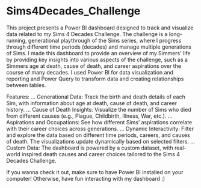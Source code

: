 # Sims4Decades_Challenge
This project presents a Power BI dashboard designed to track and visualize data related to my Sims 4 Decades Challenge. The challenge is a long-running, generational playthrough of the Sims series, where I progress through different time periods (decades) and manage multiple generations of Sims. I made this dashboard to provide an overview of my Simmers' life by providing key insights into various aspects of the challenge, such as a Simmers age at death, cause of death, and career aspirations over the course of many decades. I used Power BI for data visualization and reporting and Power Query to transform data and creating relationships between tables.

Features:
... Generational Data: Track the birth and death details of each Sim, with information about age at death, cause of death, and career history.
... Cause of Death Insights: Visualize the number of Sims who died from different causes (e.g., Plague, Childbirth, Illness, War, etc.).
... Aspirations and Occupations: See how different Sims’ aspirations correlate with their career choices across generations.
... Dynamic Interactivity: Filter and explore the data based on different time periods, careers, and causes of death. The visualizations update dynamically based on selected filters.
... Custom Data: The dashboard is powered by a custom dataset, with real-world inspired death causes and career choices tailored to the Sims 4 Decades Challenge.

If you wanna check it out, make sure to have Power BI installed on your computer! Otherwise, have fun interacting with my dashboard :)
